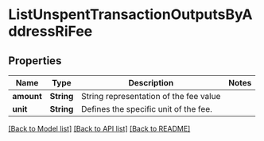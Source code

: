 # ListUnspentTransactionOutputsByAddressRiFee

## Properties

Name | Type | Description | Notes
------------ | ------------- | ------------- | -------------
**amount** | **String** | String representation of the fee value | 
**unit** | **String** | Defines the specific unit of the fee. | 

[[Back to Model list]](../README.md#documentation-for-models) [[Back to API list]](../README.md#documentation-for-api-endpoints) [[Back to README]](../README.md)


